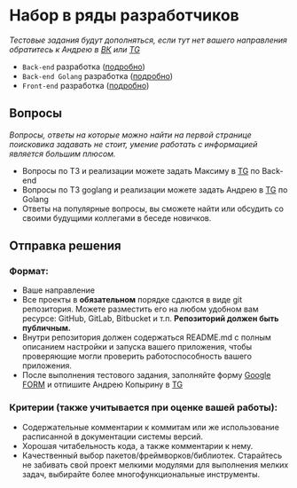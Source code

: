 
# Набор в ряды разработчиков
*Тестовые задания будут дополняться, если тут нет вашего направления обратитесь к Андрею в [ВК](https://vk.com/ankodo) или [TG](https://t.me/nenen56)*

* `Back-end` разработка ([подробно](/backend.md))
* `Back-end Golang` разработка ([подробно](/backend-golang.md))
* `Front-end` разработка ([подробно](/frontend.md))

## Вопросы
*Вопросы, ответы на которые можно найти на первой странице поисковика задавать не стоит, умение работать с информацией является большим плюсом.*
* Вопросы по ТЗ и реализации можете задать Максиму в [TG](https://t.me/jejdbejsj) по Back-end
* Вопросы по ТЗ goglang и реализации можете задать Андрею в [TG](https://t.me/subliker) по Golang
* Ответы на популярные вопросы, вы сможете найти или обсудить со своими будущими коллегами в беседе новичков.

## Отправка решения
### Формат:
* Ваше направление
* Все проекты в **обязательном** порядке сдаются в виде git репозитория. Можете разместить его на любом удобном вам ресурсе: GitHub, GitLab, Bitbucket и т.п. **Репозиторий должен быть публичным.**
* Внутри репозитория должен содержаться README.md с полным описанием настройки и запуска вашего приложения, чтобы проверяющие могли проверить работоспособность вашего приложения.
* После выполнения тестового задания, заполняйте форму [Google FORM](https://forms.gle/eKikYq2eMGmYyoum9) и отпишите Андрею Копырину в [TG](https://t.me/nenen56)

### Критерии (также учитывается при оценке вашей работы):
* Содержательные комментарии к коммитам или же использование расписанной в документации системы версий.
* Хорошая читабельность кода, а также комментарии к нему. 
* Качественный выбор пакетов/фреймворков/библиотек. Старайтесь не забивать свой проект мелкими модулями для выполнения мелких задач, выбирайте более многофункциональные инструменты.
